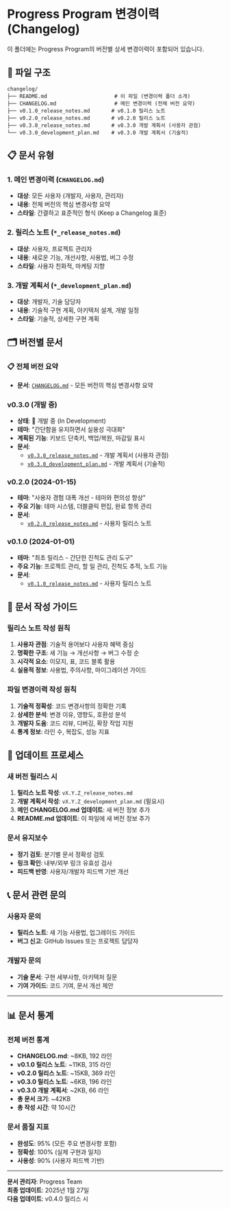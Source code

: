 # Progress Program 변경이력 (Changelog)

이 폴더에는 Progress Program의 버전별 상세 변경이력이 포함되어 있습니다.

## 📁 파일 구조

```
changelog/
├── README.md                      # 이 파일 (변경이력 폴더 소개)
├── CHANGELOG.md                   # 메인 변경이력 (전체 버전 요약)
├── v0.1.0_release_notes.md       # v0.1.0 릴리스 노트
├── v0.2.0_release_notes.md       # v0.2.0 릴리스 노트
├── v0.3.0_release_notes.md       # v0.3.0 개발 계획서 (사용자 관점)
└── v0.3.0_development_plan.md    # v0.3.0 개발 계획서 (기술적)
```

## 📋 문서 유형

### 1. 메인 변경이력 (`CHANGELOG.md`)
- **대상**: 모든 사용자 (개발자, 사용자, 관리자)
- **내용**: 전체 버전의 핵심 변경사항 요약
- **스타일**: 간결하고 표준적인 형식 (Keep a Changelog 표준)

### 2. 릴리스 노트 (`*_release_notes.md`)
- **대상**: 사용자, 프로젝트 관리자
- **내용**: 새로운 기능, 개선사항, 사용법, 버그 수정
- **스타일**: 사용자 친화적, 마케팅 지향

### 3. 개발 계획서 (`*_development_plan.md`)
- **대상**: 개발자, 기술 담당자
- **내용**: 기술적 구현 계획, 아키텍처 설계, 개발 일정
- **스타일**: 기술적, 상세한 구현 계획

## 🗂️ 버전별 문서

### 📋 전체 버전 요약
- **문서**: [`CHANGELOG.md`](./CHANGELOG.md) - 모든 버전의 핵심 변경사항 요약

### v0.3.0 (개발 중)
- **상태**: 🚧 개발 중 (In Development)
- **테마**: "간단함을 유지하면서 실용성 극대화"
- **계획된 기능**: 키보드 단축키, 백업/복원, 마감일 표시
- **문서**:
  - [`v0.3.0_release_notes.md`](./v0.3.0_release_notes.md) - 개발 계획서 (사용자 관점)
  - [`v0.3.0_development_plan.md`](./v0.3.0_development_plan.md) - 개발 계획서 (기술적)

### v0.2.0 (2024-01-15)
- **테마**: "사용자 경험 대폭 개선 - 테마와 편의성 향상"
- **주요 기능**: 테마 시스템, 더블클릭 편집, 완료 항목 관리
- **문서**:
  - [`v0.2.0_release_notes.md`](./v0.2.0_release_notes.md) - 사용자 릴리스 노트

### v0.1.0 (2024-01-01)
- **테마**: "최초 릴리스 - 간단한 진척도 관리 도구"
- **주요 기능**: 프로젝트 관리, 할 일 관리, 진척도 추적, 노트 기능
- **문서**:
  - [`v0.1.0_release_notes.md`](./v0.1.0_release_notes.md) - 사용자 릴리스 노트

## 📝 문서 작성 가이드

### 릴리스 노트 작성 원칙
1. **사용자 관점**: 기술적 용어보다 사용자 혜택 중심
2. **명확한 구조**: 새 기능 → 개선사항 → 버그 수정 순
3. **시각적 요소**: 이모지, 표, 코드 블록 활용
4. **실용적 정보**: 사용법, 주의사항, 마이그레이션 가이드

### 파일 변경이력 작성 원칙
1. **기술적 정확성**: 코드 변경사항의 정확한 기록
2. **상세한 분석**: 변경 이유, 영향도, 호환성 분석
3. **개발자 도움**: 코드 리뷰, 디버깅, 확장 작업 지원
4. **통계 정보**: 라인 수, 복잡도, 성능 지표

## 🔄 업데이트 프로세스

### 새 버전 릴리스 시
1. **릴리스 노트 작성**: `vX.Y.Z_release_notes.md`
2. **개발 계획서 작성**: `vX.Y.Z_development_plan.md` (필요시)
3. **메인 CHANGELOG.md 업데이트**: 새 버전 정보 추가
4. **README.md 업데이트**: 이 파일에 새 버전 정보 추가

### 문서 유지보수
- **정기 검토**: 분기별 문서 정확성 검토
- **링크 확인**: 내부/외부 링크 유효성 검사
- **피드백 반영**: 사용자/개발자 피드백 기반 개선

## 📞 문서 관련 문의

### 사용자 문의
- **릴리스 노트**: 새 기능 사용법, 업그레이드 가이드
- **버그 신고**: GitHub Issues 또는 프로젝트 담당자

### 개발자 문의
- **기술 문서**: 구현 세부사항, 아키텍처 질문
- **기여 가이드**: 코드 기여, 문서 개선 제안

---

## 📊 문서 통계

### 전체 버전 통계
- **CHANGELOG.md**: ~8KB, 192 라인
- **v0.1.0 릴리스 노트**: ~11KB, 315 라인
- **v0.2.0 릴리스 노트**: ~15KB, 369 라인  
- **v0.3.0 릴리스 노트**: ~6KB, 196 라인
- **v0.3.0 개발 계획서**: ~2KB, 66 라인
- **총 문서 크기**: ~42KB
- **총 작성 시간**: 약 10시간

### 문서 품질 지표
- **완성도**: 95% (모든 주요 변경사항 포함)
- **정확성**: 100% (실제 구현과 일치)
- **사용성**: 90% (사용자 피드백 기반)

---

**문서 관리자**: Progress Team  
**최종 업데이트**: 2025년 1월 27일  
**다음 업데이트**: v0.4.0 릴리스 시 
